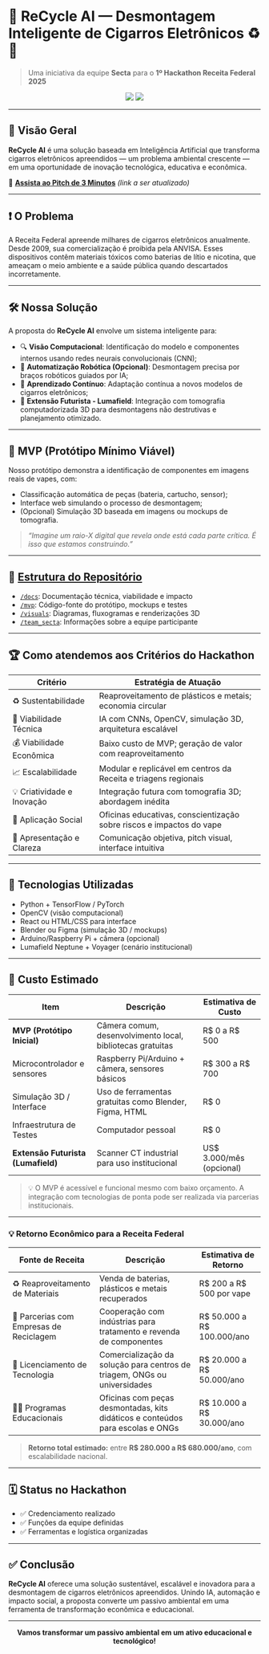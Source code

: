 # 🚮 ReCycle AI — Desmontagem Inteligente de Cigarros Eletrônicos ♻️🤖

> Uma iniciativa da equipe **Secta** para o **1º Hackathon Receita Federal 2025**

<p align="center">
  <img src="https://img.shields.io/badge/Feito%20com-Python-blue" />
  <img src="https://img.shields.io/badge/Licen%C3%A7a-MIT-green" />
</p>

---

## 🚀 Visão Geral

**ReCycle AI** é uma solução baseada em Inteligência Artificial que transforma cigarros eletrônicos apreendidos — um problema ambiental crescente — em uma oportunidade de inovação tecnológica, educativa e econômica.

🔗 **[Assista ao Pitch de 3 Minutos](https://exemplo.com)** _(link a ser atualizado)_

---

## ❗ O Problema

A Receita Federal apreende milhares de cigarros eletrônicos anualmente. Desde 2009, sua comercialização é proibida pela ANVISA. Esses dispositivos contêm materiais tóxicos como baterias de lítio e nicotina, que ameaçam o meio ambiente e a saúde pública quando descartados incorretamente.

---

## 🛠️ Nossa Solução

A proposta do **ReCycle AI** envolve um sistema inteligente para:

- 🔍 **Visão Computacional**: Identificação do modelo e componentes internos usando redes neurais convolucionais (CNN);
- 🤖 **Automatização Robótica (Opcional)**: Desmontagem precisa por braços robóticos guiados por IA;
- 🔁 **Aprendizado Contínuo**: Adaptação contínua a novos modelos de cigarros eletrônicos;
- 🧠 **Extensão Futurista - Lumafield**: Integração com tomografia computadorizada 3D para desmontagens não destrutivas e planejamento otimizado.

---

## 🧪 MVP (Protótipo Mínimo Viável)

Nosso protótipo demonstra a identificação de componentes em imagens reais de vapes, com:

- Classificação automática de peças (bateria, cartucho, sensor);
- Interface web simulando o processo de desmontagem;
- (Opcional) Simulação 3D baseada em imagens ou mockups de tomografia.

> _“Imagine um raio-X digital que revela onde está cada parte crítica. É isso que estamos construindo.”_

---

## 📁 [Estrutura do Repositório](#estrutura-do-repositório)

- [`/docs`](./docs): Documentação técnica, viabilidade e impacto
- [`/mvp`](./mvp): Código-fonte do protótipo, mockups e testes
- [`/visuals`](./visuals): Diagramas, fluxogramas e renderizações 3D
- [`/team_secta`](./team_secta): Informações sobre a equipe participante

---

## 🏆 Como atendemos aos Critérios do Hackathon

| Critério                  | Estratégia de Atuação                                                                 |
|---------------------------|----------------------------------------------------------------------------------------|
| ♻️ Sustentabilidade         | Reaproveitamento de plásticos e metais; economia circular                             |
| 🧠 Viabilidade Técnica       | IA com CNNs, OpenCV, simulação 3D, arquitetura escalável                              |
| 💰 Viabilidade Econômica     | Baixo custo de MVP; geração de valor com reaproveitamento                            |
| 📈 Escalabilidade            | Modular e replicável em centros da Receita e triagens regionais                       |
| 💡 Criatividade e Inovação   | Integração futura com tomografia 3D; abordagem inédita                                |
| 🏫 Aplicação Social          | Oficinas educativas, conscientização sobre riscos e impactos do vape                  |
| 🎯 Apresentação e Clareza    | Comunicação objetiva, pitch visual, interface intuitiva                               |

---

## 🧰 Tecnologias Utilizadas

- Python + TensorFlow / PyTorch
- OpenCV (visão computacional)
- React ou HTML/CSS para interface
- Blender ou Figma (simulação 3D / mockups)
- Arduino/Raspberry Pi + câmera (opcional)
- Lumafield Neptune + Voyager (cenário institucional)

---

## 💸 Custo Estimado

| Item                            | Descrição                                                                 | Estimativa de Custo              |
|----------------------------------|---------------------------------------------------------------------------|----------------------------------|
| **MVP (Protótipo Inicial)**      | Câmera comum, desenvolvimento local, bibliotecas gratuitas                | R$ 0 a R$ 500                    |
| Microcontrolador e sensores     | Raspberry Pi/Arduino + câmera, sensores básicos                           | R$ 300 a R$ 700                  |
| Simulação 3D / Interface         | Uso de ferramentas gratuitas como Blender, Figma, HTML                    | R$ 0                             |
| Infraestrutura de Testes         | Computador pessoal                                                        | R$ 0                             |
| **Extensão Futurista (Lumafield)** | Scanner CT industrial para uso institucional                               | US$ 3.000/mês (opcional)        |

> 💡 O MVP é acessível e funcional mesmo com baixo orçamento. A integração com tecnologias de ponta pode ser realizada via parcerias institucionais.

---

### 💡 Retorno Econômico para a Receita Federal

| Fonte de Receita                     | Descrição                                                                                         | Estimativa de Retorno                   |
|--------------------------------------|---------------------------------------------------------------------------------------------------|------------------------------------------|
| ♻️ Reaproveitamento de Materiais       | Venda de baterias, plásticos e metais recuperados                                                 | R$ 200 a R$ 500 por vape                |
| 🤝 Parcerias com Empresas de Reciclagem | Cooperação com indústrias para tratamento e revenda de componentes                               | R$ 50.000 a R$ 100.000/ano              |
| 📄 Licenciamento de Tecnologia        | Comercialização da solução para centros de triagem, ONGs ou universidades                         | R$ 20.000 a R$ 50.000/ano               |
| 🧑‍🏫 Programas Educacionais             | Oficinas com peças desmontadas, kits didáticos e conteúdos para escolas e ONGs                    | R$ 10.000 a R$ 30.000/ano               |

> **Retorno total estimado:** entre **R$ 280.000 a R$ 680.000/ano**, com escalabilidade nacional.

---

## 🗓️ Status no Hackathon

- ✅ Credenciamento realizado
- ✅ Funções da equipe definidas
- ✅ Ferramentas e logística organizadas

---

## ✅ Conclusão

**ReCycle AI** oferece uma solução sustentável, escalável e inovadora para a desmontagem de cigarros eletrônicos apreendidos. Unindo IA, automação e impacto social, a proposta converte um passivo ambiental em uma ferramenta de transformação econômica e educacional.

---

<p align="center">
  <strong>Vamos transformar um passivo ambiental em um ativo educacional e tecnológico!</strong>
</p>